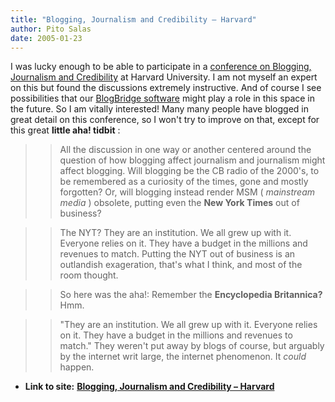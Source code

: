 ```yaml
---
title: "Blogging, Journalism and Credibility – Harvard"
author: Pito Salas
date: 2005-01-23
---
```


I was lucky enough to be able to participate in a [conference on Blogging,
Journalism and Credibility](<http://cyber.law.harvard.edu/webcred/>) at
Harvard University. I am not myself an expert on this but found the
discussions extremely instructive. And of course I see possibilities that our
[BlogBridge software](<http://www.blogbridge.com>) might play a role in this
space in the future. So I am vitally interested! Many many people have blogged
in great detail on this conference, so I won't try to improve on that, except
for this great **little aha! tidbit** :

>>

>> All the discussion in one way or another centered around the question of
how blogging affect journalism and journalism might affect blogging. Will
blogging be the CB radio of the 2000's, to be remembered as a curiosity of the
times, gone and mostly forgotten? Or, will blogging instead render MSM (
_mainstream media_ ) obsolete, putting even the **New York Times** out of
business?

>>

>> The NYT? They are an institution. We all grew up with it. Everyone relies
on it. They have a budget in the millions and revenues to match. Putting the
NYT out of business is an outlandish exageration, that's what I think, and
most of the room thought.

>>

>> So here was the aha!: Remember the **Encyclopedia Britannica?** Hmm.

>>

>> "They are an institution. We all grew up with it. Everyone relies on it.
They have a budget in the millions and revenues to match." They weren't put
away by blogs of course, but arguably by the internet writ large, the internet
phenomenon. It _could_ happen.


* **Link to site:** **[Blogging, Journalism and Credibility – Harvard](None)**
